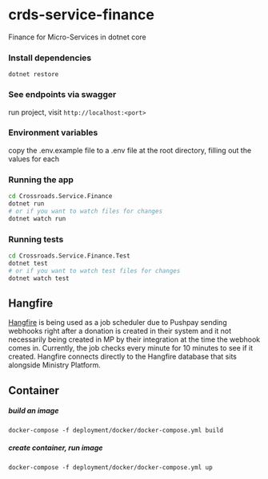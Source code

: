 # crds-service-finance

Finance for Micro-Services in dotnet core

### Install dependencies

```
dotnet restore
```

### See endpoints via swagger

run project, visit `http://localhost:<port>`

### Environment variables

copy the .env.example file to a .env file at the root directory, filling out the values for each

### Running the app

```sh
cd Crossroads.Service.Finance
dotnet run
# or if you want to watch files for changes
dotnet watch run
```

### Running tests

```sh
cd Crossroads.Service.Finance.Test
dotnet test
# or if you want to watch test files for changes
dotnet watch test
```


## Hangfire

[Hangfire](https://www.hangfire.io/) is being used as a job scheduler due to Pushpay sending webhooks right after a donation is created in their system and it not necessarily being created in MP by their integration at the time the webhook comes in. Currently, the job checks every minute for 10 minutes to see if it created. Hangfire connects directly to the Hangfire database that sits alongside Ministry Platform.

## Container

##### build an image

```
docker-compose -f deployment/docker/docker-compose.yml build
```

##### create container, run image

```
docker-compose -f deployment/docker/docker-compose.yml up
```
